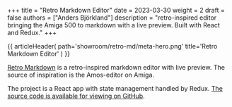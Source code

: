 +++
title = "Retro Markdown Editor"
date = 2023-03-30
weight = 2
draft = false
authors = ["Anders Björkland"]
description = "retro-inspired editor bringing the Amiga 500 to markdown with a live preview. Built with React and Redux."
+++

{{ articleHeader(
path='showroom/retro-md/meta-hero.png'
title='Retro Markdown Editor'
) }}

[Retro Markdown](https://retro-markdown.netlify.app/) is a retro-inspired markdown editor with live preview. 
The source of inspiration is the Amos-editor on Amiga.

The project is a React app with state management handled by Redux.
[The source code is available for viewing on GitHub](https://github.com/andersbjorkland/retro-md/).

